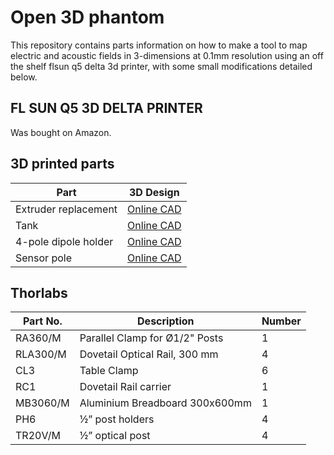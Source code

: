 # Open 3D phantom

This repository contains parts information on how to make a tool to map electric and acoustic fields in 3-dimensions at 0.1mm resolution using an off the shelf flsun q5 delta 3d printer, with some small modifications detailed below. 

## FL SUN Q5 3D DELTA PRINTER ## 
Was bought on Amazon. 

## 3D printed parts ## 
| Part   | 3D Design |
| ------ | ------    |
| Extruder replacement | [Online CAD](https://cad.onshape.com/documents/c26d502d413d033d4b3ac0d4/w/22c1be98b04c3ec5618dd425/e/8501e30dd13a2188c9875adf) | 
| Tank | [Online CAD](https://cad.onshape.com/documents/de940802c5debb7927956670/w/0eafb5462b38484a75f4a591/e/29eb0c52ce4a6c62c408a1b8) | 
| 4-pole dipole holder | [Online CAD](https://cad.onshape.com/documents/1eeb3cb2ec51b3a854ebf7cd/w/0953f5243c497a38f2535210/e/12b2bcbe4b8af360cbaa7180 ) |
| Sensor pole | [Online CAD](https://cad.onshape.com/documents/399141fa859dda782afe8ed0/w/4720316f19c48b4cc3d80298/e/8c735331c88c7b93f436893a) |

## Thorlabs ## 
| Part No.   | Description | Number | 
|  ------     | ------    | ---- |
| RA360/M | Parallel Clamp for Ø1/2" Posts | 1 | 
| RLA300/M | Dovetail Optical Rail, 300 mm | 4 | 
| CL3 | Table Clamp | 6 |
| RC1 | Dovetail Rail carrier | 1 | 
| MB3060/M | Aluminium Breadboard 300x600mm | 1 |
| PH6 | ½” post holders | 4 |
| TR20V/M | ½” optical post | 4 | 






